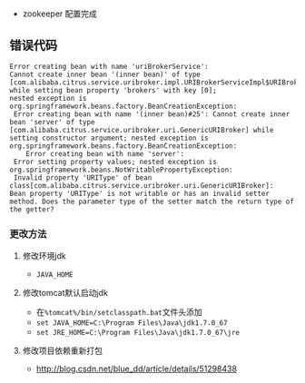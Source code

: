 ##
- zookeeper 配置完成
## 错误代码

```
Error creating bean with name 'uriBrokerService':
Cannot create inner bean '(inner bean)' of type [com.alibaba.citrus.service.uribroker.impl.URIBrokerServiceImpl$URIBrokerInfo] while setting bean property 'brokers' with key [0]; 
nested exception is org.springframework.beans.factory.BeanCreationException:
 Error creating bean with name '(inner bean)#25': Cannot create inner bean 'server' of type [com.alibaba.citrus.service.uribroker.uri.GenericURIBroker] while setting constructor argument; nested exception is org.springframework.beans.factory.BeanCreationException: 
    Error creating bean with name 'server':
 Error setting property values; nested exception is org.springframework.beans.NotWritablePropertyException:
 Invalid property 'URIType' of bean class[com.alibaba.citrus.service.uribroker.uri.GenericURIBroker]: 
Bean property 'URIType' is not writable or has an invalid setter method. Does the parameter type of the setter match the return type of the getter?
```

### 更改方法
1. 修改环境jdk
    - `JAVA_HOME`


2. 修改tomcat默认启动jdk
    - 在`%tomcat%/bin/setclasspath.bat`文件头添加
    - `set JAVA_HOME=C:\Program Files\Java\jdk1.7.0_67`
    - `set JRE_HOME=C:\Program Files\Java\jdk1.7.0_67\jre`


3. 修改项目依赖重新打包
    - http://blog.csdn.net/blue_dd/article/details/51298438